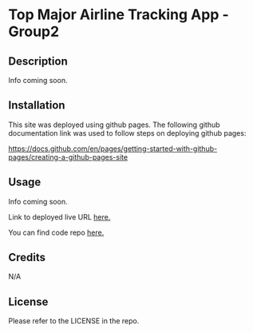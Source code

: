 # Top Major Airline Tracking App - Group2
## Description

Info coming soon.


## Installation

This site was deployed using github pages. 
The following github documentation link was used to follow steps on deploying github pages: 

https://docs.github.com/en/pages/getting-started-with-github-pages/creating-a-github-pages-site

## Usage

Info coming soon.

Link to deployed live URL [here.](https://gr-uconn-coding-bootcamp-projects.github.io/Top-Major-Airline-Tracking-App_Group2/)

You can find code repo [here.](https://github.com/GR-Uconn-coding-bootcamp-projects/Top-Major-Airline-Tracking-App_Group2)

## Credits

N/A

## License

Please refer to the LICENSE in the repo.
